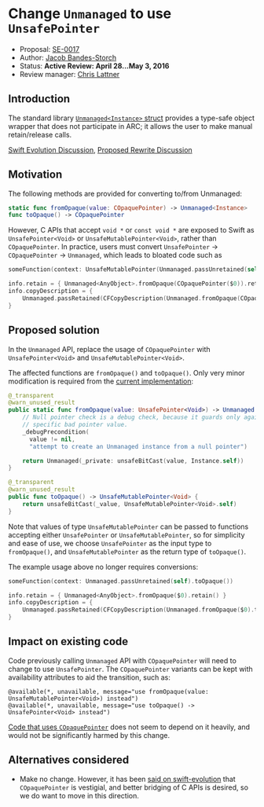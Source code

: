 # Change `Unmanaged` to use `UnsafePointer`

* Proposal: [SE-0017](https://github.com/apple/swift-evolution/blob/master/proposals/0017-convert-unmanaged-to-use-unsafepointer.md)
* Author: [Jacob Bandes-Storch](https://github.com/jtbandes)
* Status: **Active Review: April 28...May 3, 2016**
* Review manager: [Chris Lattner](https://github.com/lattner)

## Introduction

The standard library [`Unmanaged<Instance>` struct](https://github.com/apple/swift/blob/master/stdlib/public/core/Unmanaged.swift) provides a type-safe object wrapper that does not participate in ARC; it allows the user to make manual retain/release calls.

[Swift Evolution Discussion](http://thread.gmane.org/gmane.comp.lang.swift.evolution/9877), [Proposed Rewrite Discussion](http://thread.gmane.org/gmane.comp.lang.swift.evolution/68/)

## Motivation

The following methods are provided for converting to/from Unmanaged:

```swift
static func fromOpaque(value: COpaquePointer) -> Unmanaged<Instance>
func toOpaque() -> COpaquePointer
```

However, C APIs that accept `void *` or `const void *` are exposed to Swift as `UnsafePointer<Void>` or `UnsafeMutablePointer<Void>`, rather than `COpaquePointer`. In practice, users must convert `UnsafePointer` → `COpaquePointer` → `Unmanaged`, which leads to bloated code such as

```swift
someFunction(context: UnsafeMutablePointer(Unmanaged.passUnretained(self).toOpaque()))

info.retain = { Unmanaged<AnyObject>.fromOpaque(COpaquePointer($0)).retain() }
info.copyDescription = {
    Unmanaged.passRetained(CFCopyDescription(Unmanaged.fromOpaque(COpaquePointer($0)).takeUnretainedValue()))
}
```

## Proposed solution

In the `Unmanaged` API, replace the usage of `COpaquePointer` with `UnsafePointer<Void>` and `UnsafeMutablePointer<Void>`.

The affected functions are `fromOpaque()` and `toOpaque()`. Only very minor modification is required from the [current implementation](https://github.com/apple/swift/blob/0287ac7fd94af0fb860b5444e1bd26faded88e39/stdlib/public/core/Unmanaged.swift#L32-L54):

```swift
@_transparent
@warn_unused_result
public static func fromOpaque(value: UnsafePointer<Void>) -> Unmanaged {
    // Null pointer check is a debug check, because it guards only against one
    // specific bad pointer value.
    _debugPrecondition(
      value != nil,
      "attempt to create an Unmanaged instance from a null pointer")

    return Unmanaged(_private: unsafeBitCast(value, Instance.self))
}

@_transparent
@warn_unused_result
public func toOpaque() -> UnsafeMutablePointer<Void> {
    return unsafeBitCast(_value, UnsafeMutablePointer<Void>.self)
}
```

Note that values of type `UnsafeMutablePointer` can be passed to functions accepting either `UnsafePointer` or `UnsafeMutablePointer`, so for simplicity and ease of use, we choose `UnsafePointer` as the input type to `fromOpaque()`, and `UnsafeMutablePointer` as the return type of `toOpaque()`.

The example usage above no longer requires conversions:

```swift
someFunction(context: Unmanaged.passUnretained(self).toOpaque())

info.retain = { Unmanaged<AnyObject>.fromOpaque($0).retain() }
info.copyDescription = {
    Unmanaged.passRetained(CFCopyDescription(Unmanaged.fromOpaque($0).takeUnretainedValue()))
}
```

## Impact on existing code

Code previously calling `Unmanaged` API with `COpaquePointer` will need to change to use `UnsafePointer`. The `COpaquePointer` variants can be kept with availability attributes to aid the transition, such as:

    @available(*, unavailable, message="use fromOpaque(value: UnsafeMutablePointer<Void>) instead")
    @available(*, unavailable, message="use toOpaque() -> UnsafePointer<Void> instead")

[Code that uses `COpaquePointer`](https://github.com/search?q=COpaquePointer&type=Code) does not seem to depend on it heavily, and would not be significantly harmed by this change.

## Alternatives considered

- Make no change. However, it has been [said on swift-evolution](https://lists.swift.org/pipermail/swift-evolution/Week-of-Mon-20151207/001096.html) that `COpaquePointer` is vestigial, and better bridging of C APIs is desired, so we do want to move in this direction.

